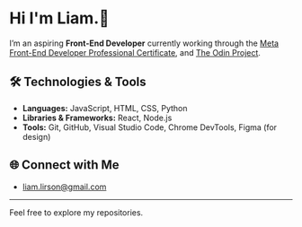 # Hi I'm Liam.👋

I’m an aspiring **Front-End Developer** currently working through the [Meta Front-End Developer Professional Certificate](https://www.coursera.org/professional-certificates/meta-front-end-developer), and [The Odin Project](https://www.theodinproject.com/).

## 🛠️ Technologies & Tools
- **Languages:** JavaScript, HTML, CSS, Python
- **Libraries & Frameworks:** React, Node.js
- **Tools:** Git, GitHub, Visual Studio Code, Chrome DevTools, Figma (for design)

## 🌐 Connect with Me
- liam.lirson@gmail.com
---

Feel free to explore my repositories.

<!---
LiamJPOS/LiamJPOS is a ✨ special ✨ repository because its `README.md` (this file) appears on your GitHub profile.
You can click the Preview link to take a look at your changes.
--->
